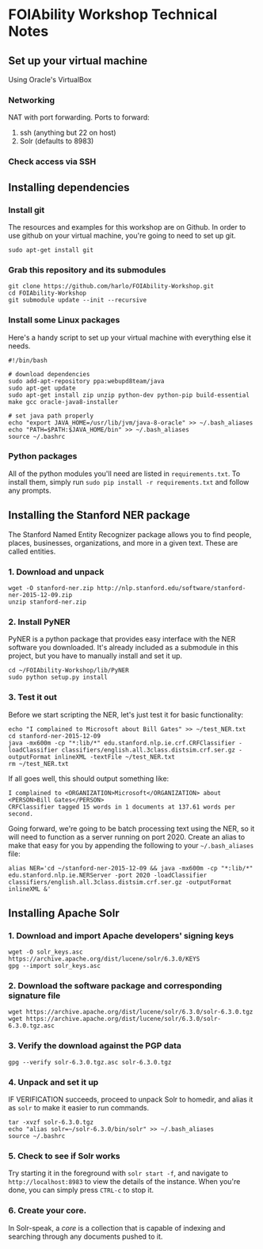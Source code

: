 # FOIAbility Workshop Technical Notes

## Set up your virtual machine

Using Oracle's VirtualBox

### Networking

NAT with port forwarding. Ports to forward:

1.	ssh (anything but 22 on host)
1.	Solr (defaults to 8983)

### Check access via SSH

## Installing dependencies

### Install git

The resources and examples for this workshop are on Github. In order to use github on your virtual machine, you're going to need to set up git.

```
sudo apt-get install git
```

### Grab this repository and its submodules

```
git clone https://github.com/harlo/FOIAbility-Workshop.git
cd FOIAbility-Workshop
git submodule update --init --recursive

```

### Install some Linux packages

Here's a handy script to set up your virtual machine with everything else it needs.

```
#!/bin/bash

# download dependencies
sudo add-apt-repository ppa:webupd8team/java
sudo apt-get update
sudo apt-get install zip unzip python-dev python-pip build-essential make gcc oracle-java8-installer

# set java path properly
echo "export JAVA_HOME=/usr/lib/jvm/java-8-oracle" >> ~/.bash_aliases
echo "PATH=$PATH:$JAVA_HOME/bin" >> ~/.bash_aliases
source ~/.bashrc
```

### Python packages

All of the python modules you'll need are listed in `requirements.txt`. To install them, simply run `sudo pip install -r requirements.txt` and follow any prompts.

## Installing the Stanford NER package

The Stanford Named Entity Recognizer package allows you to find people, places, businesses, organizations, and more in a given text. These are called entities.

### 1. Download and unpack

```
wget -O stanford-ner.zip http://nlp.stanford.edu/software/stanford-ner-2015-12-09.zip
unzip stanford-ner.zip
```

### 2. Install PyNER

PyNER is a python package that provides easy interface with the NER software you downloaded. It's already included as a submodule in this project, but you have to manually install and set it up.

```
cd ~/FOIAbility-Workshop/lib/PyNER
sudo python setup.py install
```

### 3. Test it out

Before we start scripting the NER, let's just test it for basic functionality:

```
echo "I complained to Microsoft about Bill Gates" >> ~/test_NER.txt
cd stanford-ner-2015-12-09
java -mx600m -cp "*:lib/*" edu.stanford.nlp.ie.crf.CRFClassifier -loadClassifier classifiers/english.all.3class.distsim.crf.ser.gz -outputFormat inlineXML -textFile ~/test_NER.txt
rm ~/test_NER.txt
```

If all goes well, this should output something like:

```
I complained to <ORGANIZATION>Microsoft</ORGANIZATION> about <PERSON>Bill Gates</PERSON>
CRFClassifier tagged 15 words in 1 documents at 137.61 words per second.
```

Going forward, we're going to be batch processing text using the NER, so it will need to function as a server running on port 2020. Create an alias to make that easy for you by appending the following to your `~/.bash_aliases` file:

```
alias NER='cd ~/stanford-ner-2015-12-09 && java -mx600m -cp "*:lib/*" edu.stanford.nlp.ie.NERServer -port 2020 -loadClassifier classifiers/english.all.3class.distsim.crf.ser.gz -outputFormat inlineXML &'
```

## Installing Apache Solr

### 1. Download and import Apache developers' signing keys

```
wget -O solr_keys.asc https://archive.apache.org/dist/lucene/solr/6.3.0/KEYS
gpg --import solr_keys.asc
```

### 2. Download the software package and corresponding signature file

```
wget https://archive.apache.org/dist/lucene/solr/6.3.0/solr-6.3.0.tgz
wget https://archive.apache.org/dist/lucene/solr/6.3.0/solr-6.3.0.tgz.asc
```

### 3. Verify the download against the PGP data

```
gpg --verify solr-6.3.0.tgz.asc solr-6.3.0.tgz
```

### 4. Unpack and set it up

IF VERIFICATION succeeds, proceed to unpack Solr to homedir, and alias it as `solr` to make it easier to run commands.

```
tar -xvzf solr-6.3.0.tgz
echo "alias solr=~/solr-6.3.0/bin/solr" >> ~/.bash_aliases
source ~/.bashrc
```

### 5. Check to see if Solr works

Try starting it in the foreground with `solr start -f`, and navigate to `http://localhost:8983` to view the details of the instance. When you're done, you can simply press `CTRL-c` to stop it.

### 6. Create your core.

In Solr-speak, a *core* is a collection that is capable of indexing and searching through any documents pushed to it.
